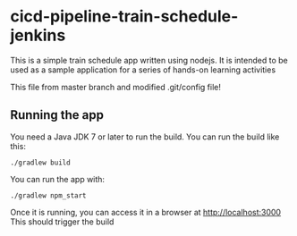 # cicd-pipeline-train-schedule-jenkins

This is a simple train schedule app written using nodejs. It is intended to be used as a sample application for a series of hands-on learning activities


This file from master branch and modified .git/config file!

## Running the app

You need a Java JDK 7 or later to run the build. You can run the build like this:

    ./gradlew build

You can run the app with:

    ./gradlew npm_start

Once it is running, you can access it in a browser at [http://localhost:3000](http://localhost:3000)
This should trigger the build
